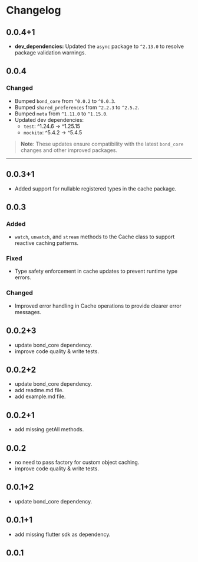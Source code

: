 # Changelog

## 0.0.4+1
- **dev_dependencies:** Updated the `async` package to `^2.13.0` to resolve package validation warnings.

## 0.0.4

### Changed
- Bumped `bond_core` from `^0.0.2` to `^0.0.3`.
- Bumped `shared_preferences` from `^2.2.3` to `^2.5.2`.
- Bumped `meta` from `^1.11.0` to `^1.15.0`.
- Updated dev dependencies:
    - `test`: ^1.24.6 → ^1.25.15
    - `mockito`: ^5.4.2 → ^5.4.5

> **Note**: These updates ensure compatibility with the latest `bond_core` changes and other improved packages.

---

## 0.0.3+1
- Added support for nullable registered types in the cache package.

## 0.0.3
### Added
- `watch`, `unwatch`, and `stream` methods to the Cache class to support reactive caching patterns.

### Fixed
- Type safety enforcement in cache updates to prevent runtime type errors.

### Changed
- Improved error handling in Cache operations to provide clearer error messages.

## 0.0.2+3
* update bond_core dependency.
* improve code quality & write tests.

## 0.0.2+2
* update bond_core dependency.
* add readme.md file.
* add example.md file.

## 0.0.2+1

* add missing getAll methods.

## 0.0.2

* no need to pass factory for custom object caching.
* improve code quality & write tests.

## 0.0.1+2

* update bond_core dependency.

## 0.0.1+1

* add missing flutter sdk as dependency.

## 0.0.1
